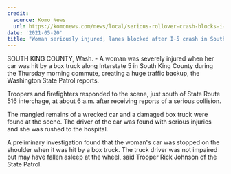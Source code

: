 ```yaml
---
credit:
  source: Komo News
  url: https://komonews.com/news/local/serious-rollover-crash-blocks-i-5-lanes-in-south-king-county
date: '2021-05-20'
title: "Woman seriously injured, lanes blocked after I-5 crash in South King County"
---
```

SOUTH KING COUNTY, Wash. - A woman was severely injured when her car was hit by a box truck along Interstate 5 in South King County during the Thursday morning commute, creating a huge traffic backup, the Washington State Patrol reports.

Troopers and firefighters responded to the scene, just south of State Route 516 interchage, at about 6 a.m. after receiving reports of a serious collision.

The mangled remains of a wrecked car and a damaged box truck were found at the scene. The driver of the car was found with serious injuries and she was rushed to the hospital.

A preliminary investigation found that the woman's car was stopped on the shoulder when it was hit by a box truck. The truck driver was not impaired but may have fallen asleep at the wheel, said Trooper Rick Johnson of the State Patrol.
